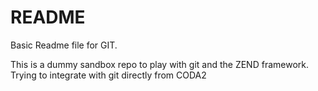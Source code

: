 README
======

Basic Readme file for GIT. 

This is a dummy sandbox repo to play with git and the ZEND framework. Trying to integrate with git directly from CODA2